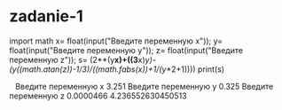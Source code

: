 # zadanie-1
import math
x= float(input("Введите переменную x"));
y= float(input("Введите переменную y"));
z= float(input("Введите переменную z"));
s= (2**(y**x)+((3**x)**y)-(y*((math.atan(z))-1/3)/((math.fabs(x))+1/(y**2+1))))
print(s)

   
Введите переменную x
3.251
Введите переменную y
0.325
Введите переменную z
0.0000466
4.236552630450513

